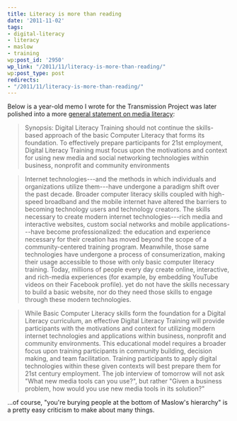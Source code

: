 ```yaml
---
title: Literacy is more than reading
date: '2011-11-02'
tags:
- digital-literacy
- literacy
- maslow
- training
wp:post_id: '2950'
wp_link: "/2011/11/literacy-is-more-than-reading/"
wp:post_type: post
redirects:
- "/2011/11/literacy-is-more-than-reading/"
---
```


Below is a year-old memo I wrote for the Transmission Project was later polished into a more [general statement on media literacy](http://transmissionproject.org/sites/transmissionproject.org/files/Transmission%20Project's%20Approach%20to%20Digital%20Literacy.pdf):

> Synopsis: Digital Literacy Training should not continue the skills-based approach of the basic Computer Literacy that forms its foundation. To effectively prepare participants for 21st employment, Digital Literacy Training must focus upon the motivations and context for using new media and social networking technologies within business, nonprofit and community environments

>

> Internet technologies---and the methods in which individuals and organizations utilize them---have undergone a paradigm shift over the past decade. Broader computer literacy skills coupled with high-speed broadband and the mobile internet have altered the barriers to becoming technology users and technology creators. The skills necessary to create modern internet technologies---rich media and interactive websites, custom social networks and mobile applications---have become professionalized: the education and experience necessary for their creation has moved beyond the scope of a community-centered training program. Meanwhile, those same technologies have undergone a process of consumerization, making their usage accessible to those with only basic computer literacy training. Today, millions of people every day create online, interactive, and rich-media experiences (for example, by embedding YouTube videos on their Facebook profile). yet do not have the skills necessary to build a basic website, nor do they need those skills to engage through these modern technologies.

>

> While Basic Computer Literacy skills form the foundation for a Digital Literacy curriculum, an effective Digital Literacy Training will provide participants with the motivations and context for utilizing modern internet technologies and applications within business, nonprofit and community environments. This educational model requires a broader focus upon training participants in community building, decision making, and team facilitation. Training participants to apply digital technologies within these given contexts will best prepare them for 21st century employment. The job interview of tomorrow will not ask "What new media tools can you use?", but rather "Given a business problem, how would you use new media tools in its solution?"

...of course, "you're burying people at the bottom of Maslow's hierarchy" is a pretty easy criticism to make about many things.

